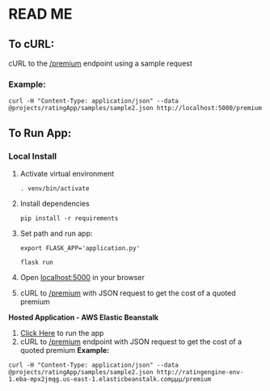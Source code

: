 # READ ME
## To cURL:
cURL to the [/premium](http://localhost:5000/premium) endpoint using a sample request

### Example:
`curl -H "Content-Type: application/json" --data @projects/ratingApp/samples/sample2.json http://localhost:5000/premium`

## To Run App:
### Local Install
1. Activate virtual environment

    `. venv/bin/activate`

2. Install dependencies

    `pip install -r requirements`

3. Set path and run app:

    `export FLASK_APP='application.py'`

    `flask run`

4. Open [localhost:5000](http://localhost:5000) in your browser
5. cURL to [/premium](http://localhost:5000/premium) with JSON request to get the cost of a quoted premium

**Hosted Application - AWS Elastic Beanstalk**
1. [Click Here](http://ratingengine-env-1.eba-mpx2jmqg.us-east-1.elasticbeanstalk.com) to run the app
2. cURL to [/premium](http://ratingengine-env-1.eba-mpx2jmqg.us-east-1.elasticbeanstalk.com/premium) endpoint with JSON request to get the cost of a quoted premium
**Example:**

`curl -H "Content-Type: application/json" --data @projects/ratingApp/samples/sample2.json http://ratingengine-env-1.eba-mpx2jmqg.us-east-1.elasticbeanstalk.comµµµ/premium`
